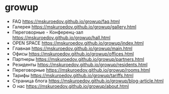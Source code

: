 # growup
*  FAQ
https://mskuroedov.github.io/growup/faq.html
*  Галерея
https://mskuroedov.github.io/growup/gallery.html
*  Переговорные - Конференц-зал
https://mskuroedov.github.io/growup/hall.html
*  OPEN SPACE
https://mskuroedov.github.io/growup/index.html
*  Главная
https://mskuroedov.github.io/growup/main.html
*  Офисы
https://mskuroedov.github.io/growup/offices.html
*  Партнеры
https://mskuroedov.github.io/growup/partners.html
*  Резиденты
https://mskuroedov.github.io/growup/residents.html
*  Переговорные
https://mskuroedov.github.io/growup/rooms.html
*  Тарифы
https://mskuroedov.github.io/growup/tariffs.html
*  Страница блога
https://mskuroedov.github.io/growup/blog-article.html
*  О нас
https://mskuroedov.github.io/growup/about.html
